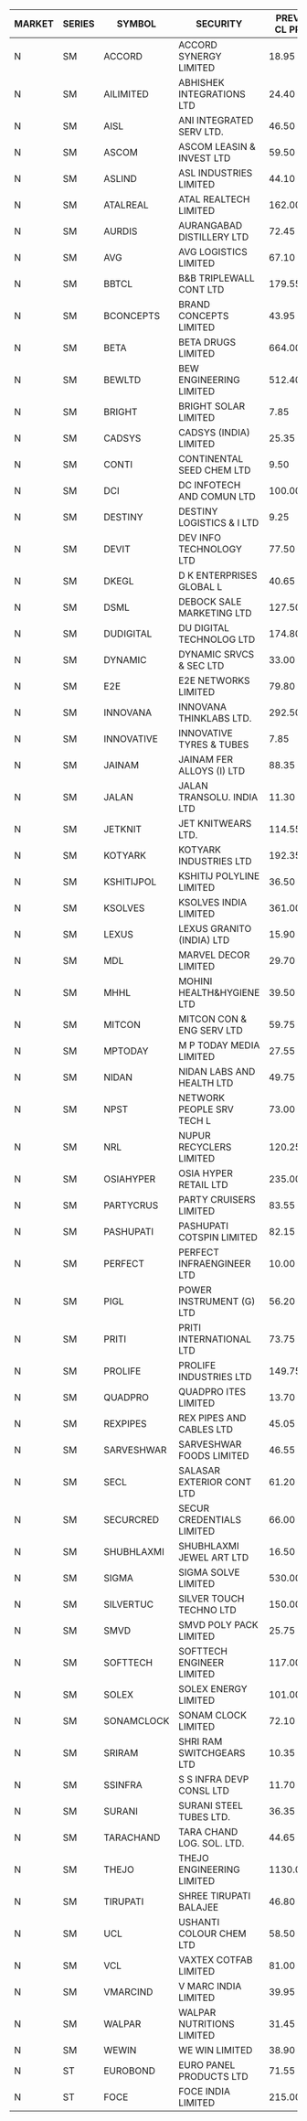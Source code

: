 


| MARKET | SERIES | SYMBOL | SECURITY | PREV CL PR | OPEN PRICE | HIGH PRICE | LOW PRICE | CLOSE PRICE | NET TRDVAL | NET TRDQTY | CORP IND | HI 52 WK | LO 52 WK |
| ----- | ----- | ----- | ----- | ----- | ----- | ----- | ----- | ----- | ----- | ----- | ----- | ----- | ----- |
| N | SM | ACCORD | ACCORD SYNERGY LIMITED | 18.95 | 19.85 | 19.85 | 19.85 | 19.85 | 39700.00 | 2000 |  | 24.05 | 14.45 |
| N | SM | AILIMITED | ABHISHEK INTEGRATIONS LTD | 24.40 | 25.60 | 25.60 | 25.60 | 25.60 | 384000.00 | 15000 |  | 38.60 | 19.00 |
| N | SM | AISL | ANI INTEGRATED SERV LTD. | 46.50 | 48.80 | 48.80 | 48.80 | 48.80 | 58560.00 | 1200 |  | 71.00 | 22.70 |
| N | SM | ASCOM | ASCOM LEASIN & INVEST LTD | 59.50 | 60.00 | 60.00 | 60.00 | 60.00 | 480000.00 | 8000 |  | 81.00 | 30.00 |
| N | SM | ASLIND | ASL INDUSTRIES LIMITED | 44.10 | 44.10 | 44.10 | 44.10 | 44.10 | 176400.00 | 4000 |  | 48.75 | 11.00 |
| N | SM | ATALREAL | ATAL REALTECH LIMITED | 162.00 | 163.00 | 169.95 | 160.55 | 166.95 | 10251040.00 | 62400 |  | 188.40 | 30.95 |
| N | SM | AURDIS | AURANGABAD DISTILLERY LTD | 72.45 | 76.00 | 76.00 | 76.00 | 76.00 | 304000.00 | 4000 |  | 86.00 | 29.60 |
| N | SM | AVG | AVG LOGISTICS LIMITED | 67.10 | 67.15 | 67.15 | 67.15 | 67.15 | 80580.00 | 1200 |  | 83.00 | 40.65 |
| N | SM | BBTCL | B&B TRIPLEWALL CONT LTD | 179.55 | 188.50 | 188.50 | 188.50 | 188.50 | 7351500.00 | 39000 |  | 188.50 | 53.50 |
| N | SM | BCONCEPTS | BRAND CONCEPTS LIMITED | 43.95 | 46.10 | 46.10 | 43.00 | 46.05 | 2718600.00 | 60000 |  | 48.00 | 20.65 |
| N | SM | BETA | BETA DRUGS LIMITED | 664.00 | 664.00 | 664.00 | 644.00 | 644.00 | 2362400.00 | 3600 |  | 669.65 | 112.00 |
| N | SM | BEWLTD | BEW ENGINEERING LIMITED | 512.40 | 538.00 | 538.00 | 538.00 | 538.00 | 1076000.00 | 2000 |  | 608.85 | 228.15 |
| N | SM | BRIGHT | BRIGHT SOLAR LIMITED | 7.85 | 7.50 | 8.20 | 7.50 | 8.20 | 19534650.00 | 2472000 |  | 15.55 | 4.60 |
| N | SM | CADSYS | CADSYS (INDIA) LIMITED | 25.35 | 26.60 | 26.60 | 26.60 | 26.60 | 53200.00 | 2000 |  | 36.90 | 18.10 |
| N | SM | CONTI | CONTINENTAL SEED CHEM LTD | 9.50 | 9.90 | 9.90 | 9.20 | 9.20 | 63660.30 | 6666 |  | 10.15 | 5.20 |
| N | SM | DCI | DC INFOTECH AND COMUN LTD | 100.00 | 96.00 | 100.00 | 96.00 | 100.00 | 588000.00 | 6000 |  | 100.00 | 40.55 |
| N | SM | DESTINY | DESTINY LOGISTICS & I LTD | 9.25 | 9.65 | 10.15 | 9.65 | 10.15 | 1500900.00 | 150000 |  | 15.35 | 8.05 |
| N | SM | DEVIT | DEV INFO TECHNOLOGY LTD | 77.50 | 70.10 | 77.00 | 70.10 | 74.70 | 882600.00 | 12000 |  | 165.00 | 56.00 |
| N | SM | DKEGL | D K ENTERPRISES GLOBAL L | 40.65 | 40.70 | 41.90 | 40.70 | 41.70 | 497250.00 | 12000 |  | 50.40 | 35.10 |
| N | SM | DSML | DEBOCK SALE MARKETING LTD | 127.50 | 130.00 | 130.00 | 121.15 | 121.15 | 8374800.00 | 66000 |  | 157.00 | 5.75 |
| N | SM | DUDIGITAL | DU DIGITAL TECHNOLOG LTD | 174.80 | 178.00 | 183.50 | 178.00 | 183.50 | 1445000.00 | 8000 |  | 212.00 | 95.00 |
| N | SM | DYNAMIC | DYNAMIC SRVCS & SEC LTD | 33.00 | 34.50 | 34.50 | 34.50 | 34.50 | 69000.00 | 2000 |  | 49.80 | 33.00 |
| N | SM | E2E | E2E NETWORKS LIMITED | 79.80 | 83.00 | 83.75 | 83.00 | 83.75 | 2845900.00 | 34000 |  | 90.55 | 36.00 |
| N | SM | INNOVANA | INNOVANA THINKLABS LTD. | 292.50 | 282.50 | 282.50 | 282.35 | 282.35 | 564850.00 | 2000 |  | 296.80 | 78.00 |
| N | SM | INNOVATIVE | INNOVATIVE TYRES & TUBES | 7.85 | 7.90 | 7.95 | 7.65 | 7.70 | 795150.00 | 102000 |  | 20.45 | 7.00 |
| N | SM | JAINAM | JAINAM FER ALLOYS (I) LTD | 88.35 | 87.00 | 87.00 | 87.00 | 87.00 | 174000.00 | 2000 |  | 107.75 | 69.70 |
| N | SM | JALAN | JALAN TRANSOLU. INDIA LTD | 11.30 | 11.80 | 11.85 | 11.80 | 11.85 | 532950.00 | 45000 |  | 14.90 | 2.85 |
| N | SM | JETKNIT | JET KNITWEARS LTD. | 114.55 | 119.50 | 120.25 | 119.00 | 120.00 | 2701500.00 | 22500 |  | 120.25 | 18.00 |
| N | SM | KOTYARK | KOTYARK INDUSTRIES LTD | 192.35 | 201.95 | 201.95 | 201.95 | 201.95 | 3231200.00 | 16000 |  | 201.95 | 67.90 |
| N | SM | KSHITIJPOL | KSHITIJ POLYLINE LIMITED | 36.50 | 36.50 | 36.50 | 36.50 | 36.50 | 170309.00 | 4666 |  | 45.65 | 19.85 |
| N | SM | KSOLVES | KSOLVES INDIA LIMITED | 361.00 | 360.00 | 368.00 | 353.20 | 365.65 | 7346560.00 | 20400 |  | 1718.20 | 295.00 |
| N | SM | LEXUS | LEXUS GRANITO (INDIA) LTD | 15.90 | 15.90 | 16.65 | 15.90 | 16.65 | 64550.00 | 4000 |  | 22.50 | 10.30 |
| N | SM | MDL | MARVEL DECOR LIMITED | 29.70 | 31.15 | 31.15 | 31.15 | 31.15 | 62300.00 | 2000 |  | 31.15 | 21.00 |
| N | SM | MHHL | MOHINI HEALTH&HYGIENE LTD | 39.50 | 38.50 | 39.45 | 36.50 | 38.85 | 1370700.00 | 36000 |  | 42.75 | 18.95 |
| N | SM | MITCON | MITCON CON & ENG SERV LTD | 59.75 | 59.00 | 59.00 | 57.50 | 57.80 | 464900.00 | 8000 |  | 66.40 | 33.10 |
| N | SM | MPTODAY | M P TODAY MEDIA LIMITED | 27.55 | 27.50 | 28.90 | 27.50 | 28.90 | 112800.00 | 4000 |  | 32.15 | 11.55 |
| N | SM | NIDAN | NIDAN LABS AND HEALTH LTD | 49.75 | 49.00 | 50.95 | 48.55 | 49.35 | 2576700.00 | 52000 |  | 70.70 | 45.55 |
| N | SM | NPST | NETWORK PEOPLE SRV TECH L | 73.00 | 71.30 | 71.30 | 71.30 | 71.30 | 114080.00 | 1600 |  | 78.00 | 49.05 |
| N | SM | NRL | NUPUR RECYCLERS LIMITED | 120.25 | 132.25 | 132.25 | 124.20 | 132.25 | 67756700.00 | 514000 |  | 132.25 | 124.20 |
| N | SM | OSIAHYPER | OSIA HYPER RETAIL LTD | 235.00 | 225.10 | 225.10 | 218.00 | 220.00 | 1767920.00 | 8000 |  | 263.00 | 117.00 |
| N | SM | PARTYCRUS | PARTY CRUISERS LIMITED | 83.55 | 83.00 | 87.70 | 83.00 | 87.70 | 4891200.00 | 56000 |  | 87.70 | 16.50 |
| N | SM | PASHUPATI | PASHUPATI COTSPIN LIMITED | 82.15 | 81.00 | 82.15 | 81.00 | 82.15 | 523600.00 | 6400 |  | 99.00 | 50.00 |
| N | SM | PERFECT | PERFECT INFRAENGINEER LTD | 10.00 | 9.50 | 9.50 | 9.50 | 9.50 | 57000.00 | 6000 |  | 12.00 | 8.25 |
| N | SM | PIGL | POWER INSTRUMENT (G) LTD | 56.20 | 57.00 | 58.00 | 57.00 | 58.00 | 230000.00 | 4000 |  | 88.60 | 11.75 |
| N | SM | PRITI | PRITI INTERNATIONAL LTD | 73.75 | 74.00 | 75.50 | 74.00 | 75.00 | 953600.00 | 12800 |  | 284.90 | 57.25 |
| N | SM | PROLIFE | PROLIFE INDUSTRIES LTD | 149.75 | 156.10 | 156.10 | 142.50 | 154.75 | 1360050.00 | 9000 |  | 156.10 | 39.75 |
| N | SM | QUADPRO | QUADPRO ITES LIMITED | 13.70 | 13.50 | 13.80 | 13.00 | 13.50 | 2389500.00 | 180000 |  | 18.80 | 11.25 |
| N | SM | REXPIPES | REX PIPES AND CABLES LTD | 45.05 | 44.50 | 47.85 | 44.20 | 47.30 | 1671000.00 | 36000 |  | 64.35 | 26.00 |
| N | SM | SARVESHWAR | SARVESHWAR FOODS LIMITED | 46.55 | 47.00 | 47.00 | 44.25 | 44.25 | 1360320.00 | 30400 |  | 47.00 | 11.70 |
| N | SM | SECL | SALASAR EXTERIOR CONT LTD | 61.20 | 61.20 | 61.20 | 61.20 | 61.20 | 183600.00 | 3000 |  | 62.45 | 9.90 |
| N | SM | SECURCRED | SECUR CREDENTIALS LIMITED | 66.00 | 62.70 | 62.70 | 62.70 | 62.70 | 75240.00 | 1200 |  | 67.90 | 12.00 |
| N | SM | SHUBHLAXMI | SHUBHLAXMI JEWEL ART LTD | 16.50 | 16.75 | 16.75 | 15.85 | 15.90 | 65250.00 | 4000 |  | 26.80 | 11.20 |
| N | SM | SIGMA | SIGMA SOLVE LIMITED | 530.00 | 510.25 | 556.50 | 510.25 | 556.50 | 1969950.00 | 3600 |  | 615.00 | 33.80 |
| N | SM | SILVERTUC | SILVER TOUCH TECHNO LTD | 150.00 | 157.00 | 157.50 | 150.00 | 157.50 | 2035000.00 | 13000 |  | 194.80 | 72.00 |
| N | SM | SMVD | SMVD POLY PACK LIMITED | 25.75 | 27.00 | 27.00 | 27.00 | 27.00 | 54000.00 | 2000 |  | 28.55 | 7.40 |
| N | SM | SOFTTECH | SOFTTECH ENGINEER LIMITED | 117.00 | 117.00 | 117.00 | 117.00 | 117.00 | 187200.00 | 1600 |  | 133.40 | 80.35 |
| N | SM | SOLEX | SOLEX ENERGY LIMITED | 101.00 | 100.00 | 101.90 | 96.00 | 101.90 | 2978800.00 | 30000 |  | 102.50 | 30.40 |
| N | SM | SONAMCLOCK | SONAM CLOCK LIMITED | 72.10 | 73.35 | 73.35 | 71.25 | 72.15 | 650250.00 | 9000 |  | 77.35 | 39.00 |
| N | SM | SRIRAM | SHRI RAM SWITCHGEARS LTD | 10.35 | 9.85 | 9.85 | 9.85 | 9.85 | 295500.00 | 30000 |  | 18.50 | 9.85 |
| N | SM | SSINFRA | S S INFRA DEVP CONSL LTD | 11.70 | 12.25 | 12.25 | 12.25 | 12.25 | 36750.00 | 3000 |  | 12.25 | 7.20 |
| N | SM | SURANI | SURANI STEEL TUBES LTD. | 36.35 | 37.45 | 38.00 | 34.60 | 38.00 | 814400.00 | 22000 |  | 46.65 | 17.35 |
| N | SM | TARACHAND | TARA CHAND LOG. SOL. LTD. | 44.65 | 44.00 | 44.05 | 43.50 | 43.50 | 350100.00 | 8000 |  | 52.35 | 26.00 |
| N | SM | THEJO | THEJO ENGINEERING LIMITED | 1130.00 | 1130.00 | 1143.00 | 1105.50 | 1110.00 | 2857410.00 | 2550 |  | 3950.00 | 826.00 |
| N | SM | TIRUPATI | SHREE TIRUPATI BALAJEE | 46.80 | 49.10 | 49.10 | 49.10 | 49.10 | 441900.00 | 9000 |  | 72.25 | 39.50 |
| N | SM | UCL | USHANTI COLOUR CHEM LTD | 58.50 | 56.00 | 56.00 | 56.00 | 56.00 | 224000.00 | 4000 |  | 61.60 | 25.50 |
| N | SM | VCL | VAXTEX COTFAB LIMITED | 81.00 | 81.50 | 82.00 | 81.00 | 82.00 | 1428125.00 | 17500 |  | 136.20 | 18.00 |
| N | SM | VMARCIND | V MARC INDIA LIMITED | 39.95 | 36.60 | 39.85 | 36.60 | 39.00 | 1136700.00 | 30000 |  | 46.90 | 25.35 |
| N | SM | WALPAR | WALPAR NUTRITIONS LIMITED | 31.45 | 32.00 | 32.00 | 31.90 | 32.00 | 191800.00 | 6000 |  | 51.50 | 27.25 |
| N | SM | WEWIN | WE WIN LIMITED | 38.90 | 38.30 | 38.30 | 38.30 | 38.30 | 114900.00 | 3000 |  | 51.00 | 13.05 |
| N | ST | EUROBOND | EURO PANEL PRODUCTS LTD | 71.55 | 71.75 | 71.80 | 70.60 | 71.40 | 3566500.00 | 50000 |  | 73.50 | 67.85 |
| N | ST | FOCE | FOCE INDIA LIMITED | 215.00 | 220.00 | 220.00 | 220.00 | 220.00 | 132000.00 | 600 |  | 231.00 | 214.80 |



